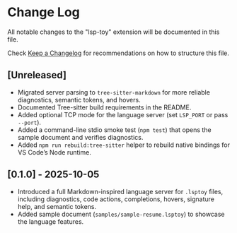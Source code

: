 # Change Log

All notable changes to the "lsp-toy" extension will be documented in this file.

Check [Keep a Changelog](http://keepachangelog.com/) for recommendations on how to structure this file.

## [Unreleased]

- Migrated server parsing to `tree-sitter-markdown` for more reliable diagnostics, semantic tokens, and hovers.
- Documented Tree-sitter build requirements in the README.
- Added optional TCP mode for the language server (set `LSP_PORT` or pass `--port`).
- Added a command-line stdio smoke test (`npm test`) that opens the sample document and verifies diagnostics.
- Added `npm run rebuild:tree-sitter` helper to rebuild native bindings for VS Code’s Node runtime.

## [0.1.0] - 2025-10-05

- Introduced a full Markdown-inspired language server for `.lsptoy` files, including diagnostics, code actions, completions, hovers, signature help, and semantic tokens.
- Added sample document (`samples/sample-resume.lsptoy`) to showcase the language features.